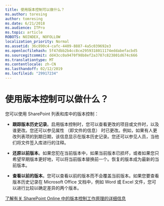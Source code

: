 ```yaml
---
title: 使用版本控制可以做什么？
ms.author: toresing
author: tomresing
ms.date: 6/21/2018
ms.audience: ITPro
ms.topic: article
ROBOTS: NOINDEX, NOFOLLOW
localization_priority: Normal
ms.assetid: 36c890c4-cafc-4409-8887-4a5c039692e3
ms.openlocfilehash: 5f47dbb2b4cc8ce2959318011174eddabefacbd5
ms.sourcegitcommit: dd43cc0a9470f98b8ef2a3787c823801d674c666
ms.translationtype: MT
ms.contentlocale: zh-CN
ms.lasthandoff: 02/12/2019
ms.locfileid: "29917234"
---
```

# <a name="what-can-i-do-with-versioning"></a>使用版本控制可以做什么？

您可以使用 SharePoint 列表和库中的版本控制：
  
- **跟踪版本历史记录**。启用版本控制时，您可以查看更改的项目或文件时，以及谁更改。您还可以参见属性 （即文件的信息） 时已更改。例如，如果有人更改列表项的到期日期，该信息显示在版本历史记录。您还可以参见人员，当他们将文件签入库进行的注释。 
    
- **还原以前版本**。如果您犯在当前版本中，如果当前版本已损坏，或者如果您只希望早期版本更好地，可以将当前版本替换前一个。恢复的版本成为最新的当前版本。 
    
- **查看以前的版本**。您可以查看以前的版本而不会覆盖当前版本。如果您要查看版本历史记录在 Microsoft Office 文档中，例如 Word 或 Excel 文件，您可以进行比较以确定差异的两个版本。 
    
[了解有关 SharePoint Online 中的版本控制工作原理的详细信息](https://go.microsoft.com/fwlink/?linkid=875710)
  

